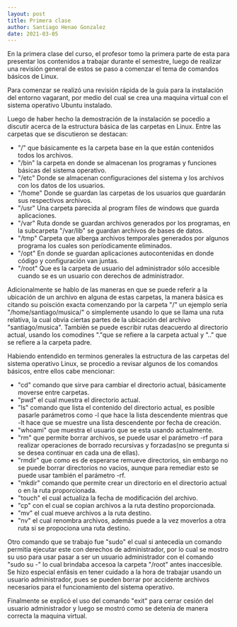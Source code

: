 ```yaml
---
layout: post
title: Primera clase
author: Santiago Henao Gonzalez
date: 2021-03-05
---
```


En la primera clase del curso, el profesor tomo la primera parte de esta para presentar los contenidos a trabajar durante el semestre, luego de realizar una revisión general de estos se paso a comenzar el tema de comandos básicos de Linux.

Para comenzar se realizó una revisión rápida de la guía para la instalación del entorno vagarant, por medio del cual se crea una maquina virtual con el sistema operativo Ubuntu instalado.

Luego de haber hecho la demostración de la instalación se pocedio a discutir acerca de la estructura básica de las carpetas en Linux. Entre las carpetas que se discutieron se destacan:

- "/" que básicamente es la carpeta base en la que están contenidos todos los archivos.
- "/bin" la carpeta en donde se almacenan los programas y funciones básicas del sistema operativo.
- "/etc" Donde se almacenan configuraciones del sistema y los archivos con los datos de los usuarios.
- "/home" Donde se guardan las carpetas de los usuarios que guardarán sus respectivos archivos.
- "/usr" Una carpeta parecida al program files de windows que guarda aplicaciones.
- "/var" Ruta donde se guardan archivos generados por los programas, en la subcarpeta "/var/lib" se guardan archivos de bases de datos.
- "/tmp" Carpeta que alberga archivos temporales generados por algunos programa los cuales son períodicamente eliminados.
- "/opt" En donde se guardan aplicaciones autocontenidas en donde código y configuración van juntas.
- "/root" Que es la carpeta de usuario del administrador sólo accesible cuando se es un usuario con derechos de administrador.

Adicionalmente se hablo de las maneras en que se puede referir a la ubicación de un archivo en alguna de estas carpetas, la manera básica es citando su poisción exacta comenzando por la carpeta "/" un ejemplo sería "/home/santiago/musica/" o simplemente usando lo que se llama una ruta relativa, la cual obvia ciertas partes de la ubicación del archivo "santiago/musica". También se puede escribir rutas deacuerdo al directorio actual, usando los comodines "."que se refiere a la carpeta actual y ".." que se refiere a la carpeta padre.

Habiendo entendido en terminos generales la estructura de las carpetas del sistema operativo Linux,
se procedio a revisar algunos de los comandos básicos, entre ellos cabe mencionar:

- "cd" comando que sirve para cambiar el directorio actual, básicamente moverse entre carpetas.
- "pwd" el cual muestra el directorio actual.
- "ls" comando que lista el contenido del directorio actual, es posible pasarle parámetros como -l que hace la lista descendente mientras que -lt hace que se muestre una lista descendente por fecha de creación.
- "whoami" que muestra el usuario que se esta usando actualmente.
- "rm" que permite borrar archivos, se puede usar el parámetro -rf para realizar operaciones de borrado recursivas y forzadas(no se pregunta si se desea continuar en cada una de ellas).
- "rmdir" que como es de esperarse remueve directorios, sin embargo no se puede borrar directorios no vacios, aunque para remediar esto se puede usar también el parámetro -rf.
- "mkdir" comando que permite crear un directorio en el directorio actual o en la ruta proporcionada.
- "touch" el cual actualiza la fecha de modificación del archivo.
- "cp" con el cual se copian archivos a la ruta destino proporcionada.
- "mv" el cual mueve archivos a la ruta destino.
- "nv" el cual renombra archivos, además puede a la vez moverlos a otra ruta si se propociona una ruta destino.

Otro comando que se trabajo fue "sudo" el cual si antecedia un comando permitia ejecutar este con derechos de administrador, por lo cual se mostro su uso para usar pasar a ser un usuario administrador con el comando "sudo su -" lo cual brindaba accesoa la carpeta "/root" antes inaccesible. Se hizo especial enfásis en tener cuidado a la hora de trabajar usando un usuario administrador, pues se pueden borrar por accidente archivos necesarios para el funcionamiento del sistema operativo.

Finalmente se explicó el uso del comando "exit" para cerrar cesión del usuario administrador y luego se mostró como se detenia de manera correcta la maquina virtual.
